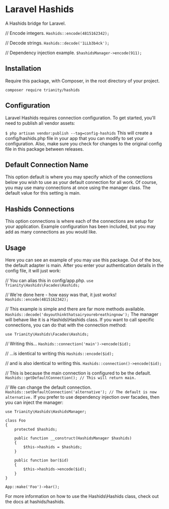 # Laravel Hashids
A Hashids bridge for Laravel.

// Encode integers.
`Hashids::encode(4815162342);`

// Decode strings.
`Hashids::decode('1LLb3b4ck');`

// Dependency injection example.
`$hashidsManager->encode(911);`

## Installation
Require this package, with Composer, in the root directory of your project.

`composer require trianity/hashids`

## Configuration
Laravel Hashids requires connection configuration. To get started, you'll need to publish all vendor assets:

`$ php artisan vendor:publish --tag=config-hashids`
This will create a config/hashids.php file in your app that you can modify to set your configuration. Also, make sure you check for changes to the original config file in this package between releases.

## Default Connection Name
This option default is where you may specify which of the connections below you wish to use as your default connection for all work. Of course, you may use many connections at once using the manager class. The default value for this setting is main.

## Hashids Connections
This option connections is where each of the connections are setup for your application. Example configuration has been included, but you may add as many connections as you would like.

## Usage
Here you can see an example of you may use this package. Out of the box, the default adapter is main. After you enter your authentication details in the config file, it will just work:

// You can alias this in config/app.php.
`use Trianity\Hashids\Facades\Hashids;`

// We're done here - how easy was that, it just works!
`Hashids::encode(4815162342);`

// This example is simple and there are far more methods available.
`Hashids::decode('doyouthinkthatsairyourebreathingnow');`
The manager will behave like it is a Hashids\Hashids class. If you want to call specific connections, you can do that with the connection method:

`use Trianity\Hashids\Facades\Hashids;`

// Writing this...
`Hashids::connection('main')->encode($id);`

// ...is identical to writing this
`Hashids::encode($id);`

// and is also identical to writing this.
`Hashids::connection()->encode($id);`

// This is because the main connection is configured to be the default.
`Hashids::getDefaultConnection(); // This will return main.`

// We can change the default connection.
`Hashids::setDefaultConnection('alternative'); // The default is now alternative.`
If you prefer to use dependency injection over facades, then you can inject the manager:

```
use Trianity\Hashids\HashidsManager;

class Foo
{
    protected $hashids;

    public function __construct(HashidsManager $hashids)
    {
        $this->hashids = $hashids;
    }

    public function bar($id)
    {
        $this->hashids->encode($id);
    }
}

App::make('Foo')->bar();
```

For more information on how to use the Hashids\Hashids class, check out the docs at hashids/hashids.